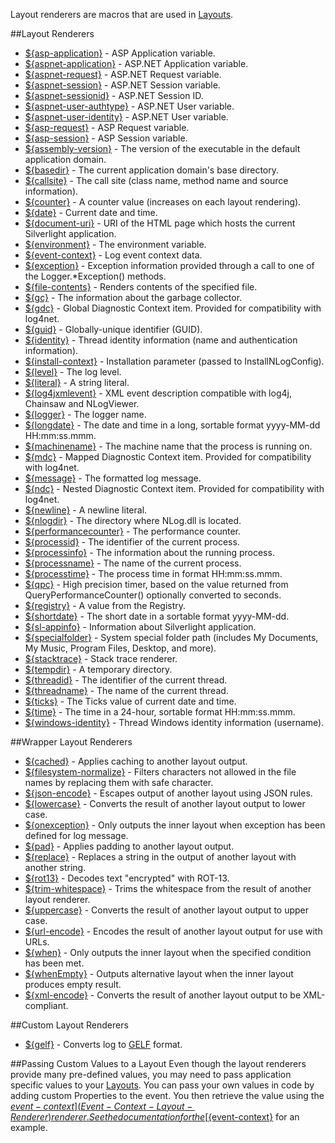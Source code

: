Layout renderers are macros that are used in [Layouts](Layouts).

##Layout Renderers
* [${asp-application}](AspApplication-Layout-Renderer) - ASP Application variable.
* [${aspnet-application}](AspNetApplication-Layout-Renderer) - ASP.NET Application variable.
* [${aspnet-request}](AspNetRequest-Layout-Renderer) - ASP.NET Request variable.
* [${aspnet-session}](AspNetSession-Layout-Renderer) - ASP.NET Session variable.
* [${aspnet-sessionid}](AspNetSessionId-Layout-Renderer) - ASP.NET Session ID.
* [${aspnet-user-authtype}](AspNetUserAuthType-Layout-Renderer) - ASP.NET User variable.
* [${aspnet-user-identity}](AspNetUserIdentity-Layout-Renderer) - ASP.NET User variable.
* [${asp-request}](AspRequest-Layout-Renderer) - ASP Request variable.
* [${asp-session}](AspSession-Layout-Renderer) - ASP Session variable.
* [${assembly-version}](AssemblyVersion-Layout-Renderer) - The version of the executable in the default application domain.
* [${basedir}](Basedir-Layout-Renderer) - The current application domain's base directory.
* [${callsite}](Callsite-Layout-Renderer) - The call site (class name, method name and source information).
* [${counter}](Counter-Layout-Renderer) - A counter value (increases on each layout rendering).
* [${date}](Date-Layout-Renderer) - Current date and time.
* [${document-uri}](DocumentUri-Layout-Renderer) - URI of the HTML page which hosts the current Silverlight application.
* [${environment}](Environment-Layout-Renderer) - The environment variable.
* [${event-context}](EventContext-Layout-Renderer) - Log event context data.
* [${exception}](Exception-Layout-Renderer) - Exception information provided through a call to one of the Logger.*Exception() methods.
* [${file-contents}](FileContents-Layout-Renderer) - Renders contents of the specified file.
* [${gc}](Gc-Layout-Renderer) - The information about the garbage collector.
* [${gdc}](Gdc-Layout-Renderer) - Global Diagnostic Context item. Provided for compatibility with log4net.
* [${guid}](Guid-Layout-Renderer) - Globally-unique identifier (GUID).
* [${identity}](Identity-Layout-Renderer) - Thread identity information (name and authentication information).
* [${install-context}](InstallContext-Layout-Renderer) - Installation parameter (passed to InstallNLogConfig).
* [${level}](Level-Layout-Renderer) - The log level.
* [${literal}](Literal-Layout-Renderer) - A string literal.
* [${log4jxmlevent}](Log4JXMLEvent-Layout-Renderer) - XML event description compatible with log4j, Chainsaw and NLogViewer.
* [${logger}](Logger-Layout-Renderer) - The logger name.
* [${longdate}](LongDate-Layout-Renderer) - The date and time in a long, sortable format yyyy-MM-dd HH:mm:ss.mmm.
* [${machinename}](MachineName-Layout-Renderer) - The machine name that the process is running on.
* [${mdc}](Mdc-Layout-Renderer) - Mapped Diagnostic Context item. Provided for compatibility with log4net.
* [${message}](Message-Layout-Renderer) - The formatted log message.
* [${ndc}](Ndc-Layout-Renderer) - Nested Diagnostic Context item. Provided for compatibility with log4net.
* [${newline}](Newline-Layout-Renderer) - A newline literal.
* [${nlogdir}](NLogDir-Layout-Renderer) - The directory where NLog.dll is located.
* [${performancecounter}](PerformanceCounter-Layout-Renderer) - The performance counter.
* [${processid}](ProcessId-Layout-Renderer) - The identifier of the current process.
* [${processinfo}](ProcessInfo-Layout-Renderer) - The information about the running process.
* [${processname}](ProcessName-Layout-Renderer) - The name of the current process.
* [${processtime}](ProcessTime-Layout-Renderer) - The process time in format HH:mm:ss.mmm.
* [${qpc}](QPC-Layout-Renderer) - High precision timer, based on the value returned from QueryPerformanceCounter() optionally converted to seconds.
* [${registry}](Registry-Layout-Renderer) - A value from the Registry.
* [${shortdate}](ShortDate-Layout-Renderer) - The short date in a sortable format yyyy-MM-dd.
* [${sl-appinfo}](Sl-AppInfor-Layout-Renderer) - Information about Silverlight application.
* [${specialfolder}](Special-Folder-Layout-Renderer) - System special folder path (includes My Documents, My Music, Program Files, Desktop, and more).
* [${stacktrace}](Stack-Trace-Layout-Renderer) - Stack trace renderer.
* [${tempdir}](TempDir-Layout-Renderer) - A temporary directory.
* [${threadid}](ThreadId-Layout-Renderer) - The identifier of the current thread.
* [${threadname}](ThreadName-Layout-Renderer) - The name of the current thread.
* [${ticks}](Ticks-Layout-Renderer) - The Ticks value of current date and time.
* [${time}](Time-Layout-Renderer) - The time in a 24-hour, sortable format HH:mm:ss.mmm.
* [${windows-identity}](Windows-Identity-Layout-Renderer) - Thread Windows identity information (username).

##Wrapper Layout Renderers
* [${cached}](Cached-Layout-Renderer) - Applies caching to another layout output.
* [${filesystem-normalize}](Filesystem-Normalize-Layout-Renderer) - Filters characters not allowed in the file names by replacing them with safe character.
* [${json-encode}](Json-Encode-Layout-Renderer) - Escapes output of another layout using JSON rules.
* [${lowercase}](Lowercase-Layout-Renderer) - Converts the result of another layout output to lower case.
* [${onexception}](OnException-Layout-Renderer) - Only outputs the inner layout when exception has been defined for log message.
* [${pad}](Pad-Layout-Renderer) - Applies padding to another layout output.
* [${replace}](Replace-Layout-Renderer) - Replaces a string in the output of another layout with another string.
* [${rot13}](Rot13-Layout-Renderer) - Decodes text "encrypted" with ROT-13.
* [${trim-whitespace}](Trim-Whitespace-Layout-Renderer) - Trims the whitespace from the result of another layout renderer.
* [${uppercase}](Uppercase-Layout-Renderer) - Converts the result of another layout output to upper case.
* [${url-encode}](Url-Encode-Layout-Renderer) - Encodes the result of another layout output for use with URLs.
* [${when}](When-Layout-Renderer) - Only outputs the inner layout when the specified condition has been met.
* [${whenEmpty}](WhenEmpty-Layout-Renderer) - Outputs alternative layout when the inner layout produces empty result.
* [${xml-encode}](Xml-Encode-Layout-Renderer) - Converts the result of another layout output to be XML-compliant.

##Custom Layout Renderers
* [${gelf}](https://github.com/farzadpanahi/NLog.GelfLayout) - Converts log to [GELF](http://www.graylog2.org/resources/gelf) format.

##Passing Custom Values to a Layout
Even though the layout renderers provide many pre-defined values, you may need to pass application specific values to your [Layouts](Layouts). You can pass your own values in code by adding custom Properties to the event. You then retrieve the value using the [${event-context}](Event-Context-Layout-Renderer) renderer. See the documentation for the [${event-context}](Event-Context-Layout-Renderer) for an example.